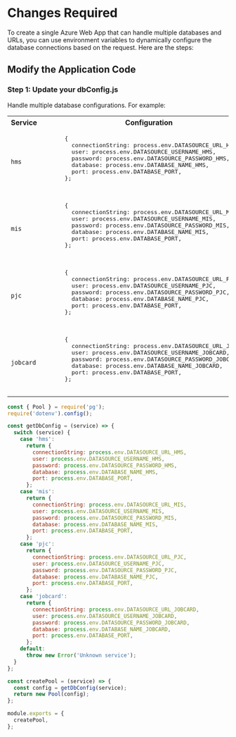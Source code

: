 # Changes Required

To create a single Azure Web App that can handle multiple databases and URLs, you can use environment variables to dynamically configure the database connections based on the request. Here are the steps:

## Modify the Application Code

### Step 1: Update your dbConfig.js

Handle multiple database configurations. For example:

<table>
  <tr>
    <th>Service</th>
    <th>Configuration</th>
  </tr>
  <tr>
    <td><code>hms</code></td>
    <td>
      <pre>
      {
        connectionString: process.env.DATASOURCE_URL_HMS,
        user: process.env.DATASOURCE_USERNAME_HMS,
        password: process.env.DATASOURCE_PASSWORD_HMS,
        database: process.env.DATABASE_NAME_HMS,
        port: process.env.DATABASE_PORT,
      };
      </pre>
    </td>
  </tr>
  <tr>
    <td><code>mis</code></td>
    <td>
      <pre>
      {
        connectionString: process.env.DATASOURCE_URL_MIS,
        user: process.env.DATASOURCE_USERNAME_MIS,
        password: process.env.DATASOURCE_PASSWORD_MIS,
        database: process.env.DATABASE_NAME_MIS,
        port: process.env.DATABASE_PORT,
      };
      </pre>
    </td>
  </tr>
  <tr>
    <td><code>pjc</code></td>
    <td>
      <pre>
      {
        connectionString: process.env.DATASOURCE_URL_PJC,
        user: process.env.DATASOURCE_USERNAME_PJC,
        password: process.env.DATASOURCE_PASSWORD_PJC,
        database: process.env.DATABASE_NAME_PJC,
        port: process.env.DATABASE_PORT,
      };
      </pre>
    </td>
  </tr>
  <tr>
    <td><code>jobcard</code></td>
    <td>
      <pre>
      {
        connectionString: process.env.DATASOURCE_URL_JOBCARD,
        user: process.env.DATASOURCE_USERNAME_JOBCARD,
        password: process.env.DATASOURCE_PASSWORD_JOBCARD,
        database: process.env.DATABASE_NAME_JOBCARD,
        port: process.env.DATABASE_PORT,
      };
      </pre>
    </td>
  </tr>
</table>

```javascript
const { Pool } = require('pg');
require('dotenv').config();

const getDbConfig = (service) => {
  switch (service) {
    case 'hms':
      return {
        connectionString: process.env.DATASOURCE_URL_HMS,
        user: process.env.DATASOURCE_USERNAME_HMS,
        password: process.env.DATASOURCE_PASSWORD_HMS,
        database: process.env.DATABASE_NAME_HMS,
        port: process.env.DATABASE_PORT,
      };
    case 'mis':
      return {
        connectionString: process.env.DATASOURCE_URL_MIS,
        user: process.env.DATASOURCE_USERNAME_MIS,
        password: process.env.DATASOURCE_PASSWORD_MIS,
        database: process.env.DATABASE_NAME_MIS,
        port: process.env.DATABASE_PORT,
      };
    case 'pjc':
      return {
        connectionString: process.env.DATASOURCE_URL_PJC,
        user: process.env.DATASOURCE_USERNAME_PJC,
        password: process.env.DATASOURCE_PASSWORD_PJC,
        database: process.env.DATABASE_NAME_PJC,
        port: process.env.DATABASE_PORT,
      };
    case 'jobcard':
      return {
        connectionString: process.env.DATASOURCE_URL_JOBCARD,
        user: process.env.DATASOURCE_USERNAME_JOBCARD,
        password: process.env.DATASOURCE_PASSWORD_JOBCARD,
        database: process.env.DATABASE_NAME_JOBCARD,
        port: process.env.DATABASE_PORT,
      };
    default:
      throw new Error('Unknown service');
  }
};

const createPool = (service) => {
  const config = getDbConfig(service);
  return new Pool(config);
};

module.exports = {
  createPool,
};
